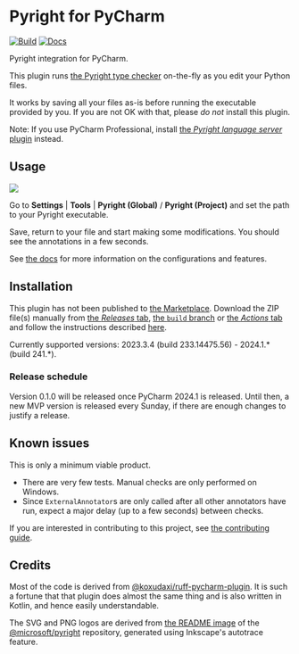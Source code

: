 # Pyright for PyCharm

[![Build](https://github.com/InSyncWithFoo/pyright-for-pycharm/actions/workflows/build.yaml/badge.svg)](https://github.com/InSyncWithFoo/pyright-for-pycharm/actions/workflows/build.yaml)
[![Docs](https://github.com/InSyncWithFoo/pyright-for-pycharm/actions/workflows/docs.yaml/badge.svg)](https://insyncwithfoo.github.io/pyright-for-pycharm)

<!-- Plugin description -->
Pyright integration for PyCharm.

This plugin runs [the Pyright type checker][1] on-the-fly
as you edit your Python files.

It works by saving all your files as-is before running
the executable provided by you. If you are not OK with that,
please <em>do not</em> install this plugin.

Note: If you use PyCharm Professional, install
[the <i>Pyright language server</i> plugin][2] instead.


## Usage

![](https://github.com/InSyncWithFoo/pyright-for-pycharm/blob/master/docs/img/demo1.png)

Go to <b>Settings</b> | <b>Tools</b> |
<b>Pyright (Global)</b> / <b>Pyright (Project)</b>
and set the path to your Pyright executable.

Save, return to your file and start making some modifications.
You should see the annotations in a few seconds.

See [the docs][3] for more information on the configurations and features.


  [1]: https://github.com/microsoft/pyright
  [2]: https://github.com/InSyncWithFoo/pyright-langserver-for-pycharm
  [3]: https://insyncwithfoo.github.io/pyright-for-pycharm/
<!-- Plugin description end -->


## Installation

This plugin has not been published to [the Marketplace][4].
Download the ZIP file(s) manually from [the <i>Releases</i> tab][5],
[the `build` branch][6] or [the <i>Actions</i> tab][7]
and follow the instructions described [here][8].

Currently supported versions:
2023.3.4 (build 233.14475.56) - 2024.1.* (build 241.*).

### Release schedule

Version 0.1.0 will be released once PyCharm 2024.1 is released.
Until then, a new MVP version is released every Sunday,
if there are enough changes to justify a release.


## Known issues

This is only a minimum viable product.

* There are very few tests. Manual checks are only performed on Windows.
* Since `ExternalAnnotator`s are only called after all other annotators
  have run, expect a major delay (up to a few seconds) between checks.

If you are interested in contributing to this project,
see [the contributing guide][9].


## Credits

Most of the code is derived from [@koxudaxi/ruff-pycharm-plugin][10].
It is such a fortune that that plugin does almost the same thing
and is also written in Kotlin, and hence easily understandable.

The SVG and PNG logos are derived from [the README image][11]
of the [@microsoft/pyright][1] repository,
generated using Inkscape's autotrace feature.


  [4]: https://plugins.jetbrains.com/
  [5]: https://github.com/InSyncWithFoo/pyright-for-pycharm/releases
  [6]: https://github.com/InSyncWithFoo/pyright-for-pycharm/tree/build
  [7]: https://github.com/InSyncWithFoo/pyright-for-pycharm/actions/workflows/build.yaml
  [8]: https://www.jetbrains.com/help/pycharm/managing-plugins.html#install_plugin_from_disk
  [9]: ./CONTRIBUTING.md
  [10]: https://github.com/koxudaxi/ruff-pycharm-plugin
  [11]: https://github.com/microsoft/pyright/blob/main/docs/img/PyrightLarge.png
